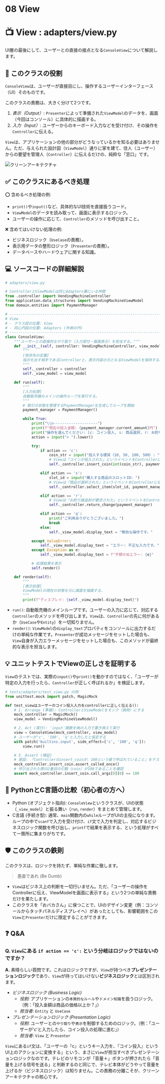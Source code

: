 # 08 View

# 📺 View : adapters/view.py

UI層の最後にして、ユーザーとの直接の接点となる`ConsoleView`について解説します。

## 🎯 このクラスの役割

`ConsoleView`は、ユーザーが直接目にし、操作するユーザーインターフェース（UI）そのものです。

このクラスの責務は、大きく分けて2つです。

1. *表示（Output）*: `Presenter`によって準備された`ViewModel`のデータを、画面（今回はコンソール）に具体的に描画する。
2. *入力（Input）*: ユーザーからのキーボード入力などを受け付け、その操作を`Controller`に伝える。

`View`は、アプリケーションの他の部分がどうなっているかを知る必要はありません。ただ、与えられた設計図（`ViewModel`）通りに家を建て、住人（ユーザー）からの要望を管理人（`Controller`）に伝えるだけの、純粋な「窓口」です。

![クリーンアーキテクチャ](../クリーンアーキテクチャ.png)

## ✅ このクラスにあるべき処理

⭕️ 含めるべき処理の例:

- `print()`や`input()`など、具体的なUI技術を直接扱うコード。
- `ViewModel`のデータを読み取って、画面に表示するロジック。
- ユーザーの操作に応じて、`Controller`のメソッドを呼び出すこと。

❌ 含めてはいけない処理の例:

- ビジネスロジック（`UseCase`の責務）。
- 表示用データの整形ロジック（`Presenter`の責務）。
- データベースやハードウェアに関する知識。

## 💻 ソースコードの詳細解説

```python
# adapters/view.py

# ControllerとViewModelは同じAdapters層にいる仲間
from .controller import VendingMachineController
from application.data_structures import VendingMachineViewModel
from domain.entities import PaymentManager

# -----------------------------------------------------------------------------
# View
# - クラス図の位置: View
# - 同心円図の位置: Adapters (外側の円)
# -----------------------------------------------------------------------------
class ConsoleView:
    """ユーザーとの直接的なやり取り（入力受付・画面表示）を担当する。"""
    def __init__(self, controller: VendingMachineController, view_model: VendingMachineViewModel):
        """
        [依存先の定義]
        指示を出す相手であるControllerと、表示内容の元となるViewModelを保持する。
        """
        self._controller = controller
        self._view_model = view_model

    def run(self):
        """
        [入力処理]
        自動販売機のメインの操作ループを実行する。
        """
        # 取引の状態を管理するPaymentManagerを生成してループを開始
        payment_manager = PaymentManager()

        while True:
            print("\\n--------------------")
            print(f"現在の投入金額: {payment_manager.current_amount}円")
            print("操作を選んでください: [c: コイン投入, s: 商品選択, r: お釣り銭返却, q: 終了]")
            action = input("> ").lower()

            try:
                if action == 'c':
                    coin_str = input("投入する硬貨（10, 50, 100, 500）: ")
                    # Viewは「コインが投入された」というイベントをControllerに伝える
                    self._controller.insert_coin(int(coin_str), payment_manager)

                elif action == 's':
                    slot_id = input("購入する商品のスロットID: ")
                    # Viewは「商品が選択された」というイベントをControllerに伝える
                    self._controller.select_item(slot_id, payment_manager)

                elif action == 'r':
                    # Viewは「お釣り銭返却が要求された」というイベントをControllerに伝える
                    self._controller.return_change(payment_manager)

                elif action == 'q':
                    print("ご利用ありがとうございました。")
                    break
                else:
                    self._view_model.display_text = "無効な操作です。"

            except ValueError:
                self._view_model.display_text = "エラー: 不正な入力です。"
            except Exception as e:
                self._view_model.display_text = f"予期せぬエラー: {e}"

            # 処理結果を表示
            self.render()

    def render(self):
        """
        [表示処理]
        ViewModelの現在の状態を元に画面を描画する。
        """
        print(f"ディスプレイ: {self._view_model.display_text}")

```

- `run()`: 自動販売機のメインループです。ユーザーの入力に応じて、対応する`Controller`のメソッドを呼び出します。`View`は、`Controller`の先に何があるか（`UseCase`や`Entity`）を一切知りません。
- `render()`: `ViewModel`の`display_text`プロパティをコンソールに出力するだけの単純な作業です。`Presenter`が成功メッセージをセットした場合も、`View`自身が入力エラーメッセージをセットした場合も、このメソッドが最終的な表示を担当します。

## 💡 ユニットテストでViewの正しさを証明する

`View`のテストでは、実際の`input()`や`print()`を動かすのではなく、「ユーザーが特定の入力を行ったら、`Controller`が正しく呼ばれるか」を検証します。

```python
# tests/adapters/test_view.py の例
from unittest.mock import patch, MagicMock

def test_viewはユーザーのコイン投入入力をcontrollerに正しく伝える():
    # 1. Arrange (準備): ControllerとViewModelをモック（偽物）にする
    mock_controller = MagicMock()
    view_model = VendingMachineViewModel()

    # 2. Act (実行): 'input'関数を偽の入力で置き換えて実行
    view = ConsoleView(mock_controller, view_model)
    # ユーザーが'c', '100', 'q'と入力したと仮定する
    with patch('builtins.input', side_effect=['c', '100', 'q']):
        view.run()

    # 3. Assert (検証)
    # 意図: 「Controllerのinsert_coinが、100という値で呼ばれていること」をテスト
    mock_controller.insert_coin.assert_called_once()
    # 呼び出された際の2番目の引数（coin）が100であることを確認
    assert mock_controller.insert_coin.call_args[0][0] == 100

```

## 🐍 PythonとC言語の比較（初心者の方へ）

- Python (オブジェクト指向): `ConsoleView`というクラスが、UIの状態（`_view_model`）と振る舞い（`run`, `render`）をまとめて管理します。
- C言語 (手続き型): 通常、`main`関数内の`while`ループがUIの主役になります。ループの中で`scanf`で入力を受け付け、`if`文で入力を判定し、対応するビジネスロジック関数を呼び出し、`printf`で結果を表示する、という処理がすべて一箇所に集まりがちです。

## 🛡️ このクラスの鉄則

このクラスは、ロジックを持たず、単純な作業に徹します。

> 愚直であれ (Be Dumb)
> 
- `View`はビジネス上の判断を一切行いません。ただ、「ユーザーの操作をControllerに伝え、ViewModelを画面に表示する」という2つの単純な責務だけを果たします。
- このクラスを「おバカさん」に保つことで、UIのデザイン変更（例：コンソールからタッチパネルディスプレイへ）があったとしても、影響範囲をこの`View`と`Presenter`だけに限定することができます。

## ❓ Q\&A

### **Q. `View`にある `if action == 'c':` という分岐はロジックではないのですか？**

**A.** 素晴らしい質問です。これはロジックですが、`View`が持つべき**プレゼンテーションロジック**であり、`View`が持ってはいけない**ビジネスロジック**とは区別されます。

- *ビジネスロジック (Business Logic)*
    - *役割*: アプリケーションの`本質的なルール`や`ドメイン知識`を扱うロジック。（例：「投入金額は商品の価格以上か？」）
    - *担当者*: `Entity` と `UseCase`
- *プレゼンテーションロジック (Presentation Logic)*
    - *役割*: ユーザーとの`やり取り`や`表示`を制御するためのロジック。（例：「ユーザーが'c'と入力したら、コイン投入の処理に進む」）
    - *担当者*: `View` と `Presenter`

`View`にある`if`文は、「ユーザーの『c』というキー入力を、『コイン投入』というUI上のアクションに変換する」という、まさに`View`が担当すべきプレゼンテーションロジックなのです。テレビのリモコンが「音量＋」ボタンが押されたら「音量を上げる信号を送る」と判断するのと同じで、テレビ本体がどうやって音量を上げるか（ビジネスロジック）は知りません。この責務の分離こそが、クリーンアーキテクチャの核心です。